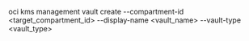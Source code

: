 oci kms management vault create --compartment-id <target_compartment_id> --display-name <vault_name> --vault-type <vault_type>
